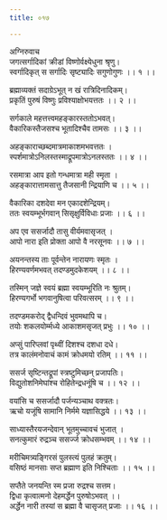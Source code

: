 ```yaml
---
title: ०१७

---
```

अग्निरुवाच  
जगत्सर्गादिकां क्रीडां विष्णोर्वक्ष्येधुना श्रृणु।  
स्वर्गादिकृत् स सर्गादिः सृष्ट्यादिः सगुणोगुणः ।। १ ।।  
  
ब्रह्माव्यक्तं सदाग्रेऽभूत् न खं रात्रिदिनादिकम्।  
प्रकृतिं पुरुषं विष्णुः प्रविश्याक्षोभयत्ततः ।। २ ।।  
  
सर्गकाले महत्तत्त्वमहङ्कारस्ततोऽभवत्।  
वैकारिकस्तैजसश्च भूतादिश्चैव तामसः ।। ३ ।।  
  
अहङ्काराच्छब्दमात्रमाकाशमभवत्ततः ।  
स्पर्शमात्रोऽनिलस्तस्माद्रूपमात्रोऽनलस्ततः ।। ४ ।।  
  
रसमात्रा आप इतो गन्धमात्रा मही स्मृता ।  
अहङ्कारात्तामसात्तु तैजसानी न्द्रियाणि च ।। ५ ।।  
  
वैकारिका दशदेवा मन एकादशेन्द्रियम्।  
ततः स्वयम्भूर्भगवान् सिसृक्षुर्विविधाः प्रजाः ।। ६ ।।  
  
अप एव ससर्जादौ तासु वीर्यमवासृजत् ।  
आपो नारा इति प्रोक्ता आपो वै नरसूनवः ।। ७ ।।  
  
अयनन्तस्य ताः पूर्वन्तेन नारायणः स्मृतः ।  
हिरण्यवर्णमभवत् तदण्डमुदकेशयम् ।। ८ ।।  
  
तस्मिन् जज्ञे स्वयं ब्रह्मा स्वयम्भूरिति नः श्रुतम्।  
हिरण्यगर्भो भगवानुषित्वा परिवत्सरम् ।। ९ ।।  
  
तदण्डमकरोद् द्वैधन्दिवं भुवमथापि च।  
तयोः शकलयोर्म्मध्ये आकाशमसृजत् प्रभुः ।। १० ।।  
  
अप्सुं पारिप्लवां पृथ्वीं दिशश्च दशधा दधे।  
तत्र कालंमनोवाचं कामं क्रोधमयो रतिम् ।। ११ ।।  
  
ससर्ज सृष्टिन्तद्रूपां स्त्रष्टुमिच्छन् प्रजापतिः।  
विद्युतोशनिमेघांश्च रोहितेन्द्रधनूंषि च ।। १२ ।।  
  
वयांसि च ससर्जादौ पर्जन्यञ्चाथ वक्त्रतः।  
ऋचो यजूंषि सामानि निर्ममे यज्ञासिद्धये ।। १३ ।।  
  
साध्यास्तैरयजन्देवान् भूतमुच्चावचं भुजात् ।  
सनत्कुमारं रुद्रञ्च ससर्ज्ज क्रोधसम्भवम् ।। १४ ।।  
  
मरीचिमत्र्यङ्गिरसं पुलस्त्यं पुलहं क्रतुम्।  
वसिष्ठं मानसाः सप्त ब्रह्माण इति निश्चिताः ।। १५ ।।  
  
सप्तैते जनयन्ति स्म प्रजा रुद्रश्च सत्तम।  
द्विधा कृत्वात्मनो देहमर्द्धेन पुरुषोऽभवत् ।।  
अर्द्धेन नारी तस्यां स ब्रह्मा वै चासृजत् प्रजाः ।। १६ ।।